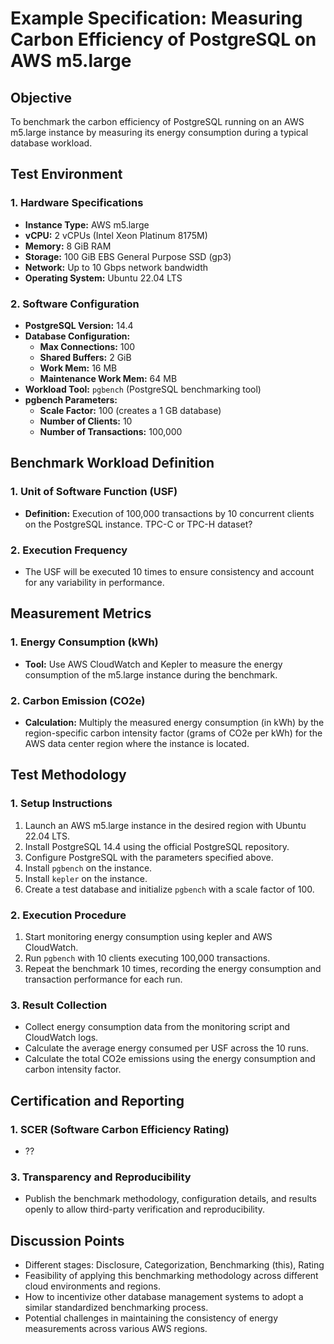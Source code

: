 # Example Specification: Measuring Carbon Efficiency of PostgreSQL on AWS m5.large

## Objective
To benchmark the carbon efficiency of PostgreSQL running on an AWS m5.large instance by measuring its energy consumption during a typical database workload.

## Test Environment

### 1. Hardware Specifications
- **Instance Type:** AWS m5.large
- **vCPU:** 2 vCPUs (Intel Xeon Platinum 8175M)
- **Memory:** 8 GiB RAM
- **Storage:** 100 GiB EBS General Purpose SSD (gp3)
- **Network:** Up to 10 Gbps network bandwidth
- **Operating System:** Ubuntu 22.04 LTS

### 2. Software Configuration
- **PostgreSQL Version:** 14.4
- **Database Configuration:**
  - **Max Connections:** 100
  - **Shared Buffers:** 2 GiB
  - **Work Mem:** 16 MB
  - **Maintenance Work Mem:** 64 MB
- **Workload Tool:** `pgbench` (PostgreSQL benchmarking tool)
- **pgbench Parameters:** 
  - **Scale Factor:** 100 (creates a 1 GB database)
  - **Number of Clients:** 10
  - **Number of Transactions:** 100,000

## Benchmark Workload Definition

### 1. Unit of Software Function (USF)
- **Definition:** Execution of 100,000 transactions by 10 concurrent clients on the PostgreSQL instance. TPC-C or TPC-H dataset?

### 2. Execution Frequency
- The USF will be executed 10 times to ensure consistency and account for any variability in performance.

## Measurement Metrics

### 1. Energy Consumption (kWh)
- **Tool:** Use AWS CloudWatch and Kepler to measure the energy consumption of the m5.large instance during the benchmark.

### 2. Carbon Emission (CO2e)
- **Calculation:** Multiply the measured energy consumption (in kWh) by the region-specific carbon intensity factor (grams of CO2e per kWh) for the AWS data center region where the instance is located.

## Test Methodology

### 1. Setup Instructions
1. Launch an AWS m5.large instance in the desired region with Ubuntu 22.04 LTS.
2. Install PostgreSQL 14.4 using the official PostgreSQL repository.
3. Configure PostgreSQL with the parameters specified above.
4. Install `pgbench` on the instance.
5. Install `kepler` on the instance.
6. Create a test database and initialize `pgbench` with a scale factor of 100.

### 2. Execution Procedure
1. Start monitoring energy consumption using kepler and AWS CloudWatch.
2. Run `pgbench` with 10 clients executing 100,000 transactions.
3. Repeat the benchmark 10 times, recording the energy consumption and transaction performance for each run.

### 3. Result Collection
- Collect energy consumption data from the monitoring script and CloudWatch logs.
- Calculate the average energy consumed per USF across the 10 runs.
- Calculate the total CO2e emissions using the energy consumption and carbon intensity factor.

## Certification and Reporting

### 1. SCER (Software Carbon Efficiency Rating)
- ??

### 3. Transparency and Reproducibility
- Publish the benchmark methodology, configuration details, and results openly to allow third-party verification and reproducibility.

## Discussion Points
- Different stages: Disclosure, Categorization, Benchmarking (this), Rating
- Feasibility of applying this benchmarking methodology across different cloud environments and regions.
- How to incentivize other database management systems to adopt a similar standardized benchmarking process.
- Potential challenges in maintaining the consistency of energy measurements across various AWS regions.

